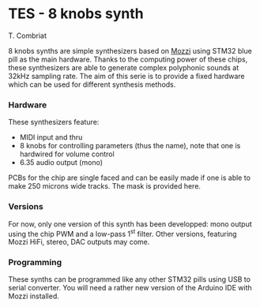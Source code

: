 # TES - 8 knobs synth
T. Combriat

8 knobs synths are simple synthesizers based on [Mozzi](https://github.com/sensorium/Mozzi) using STM32 blue pill as the main hardware. Thanks to the computing power of these chips, these synthesizers are able to generate complex polyphonic sounds at 32kHz sampling rate. The aim of this serie is to provide a fixed hardware which can be used for different synthesis methods.



### Hardware
These synthesizers feature: 
* MIDI input and thru
* 8 knobs for controlling parameters (thus the name), note that one is hardwired for volume control
* 6.35 audio output (mono)

PCBs for the chip are single faced and can be easily made if one is able to make 250 microns wide tracks. The mask is provided here.



### Versions
For now, only one version of this synth has been developped: mono output using the chip PWM and a low-pass 1<sup>st</sup> filter. Other versions, featuring Mozzi HiFi, stereo, DAC outputs may come.

### Programming
These synths can be programmed like any other STM32 pills using USB to serial converter. You will need a rather new version of the Arduino IDE with Mozzi installed.
